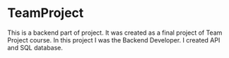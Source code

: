 # TeamProject
This is a backend part of project. It was created as a final project of Team Project course. In this project I was the Backend Developer. I created API and SQL database. 
